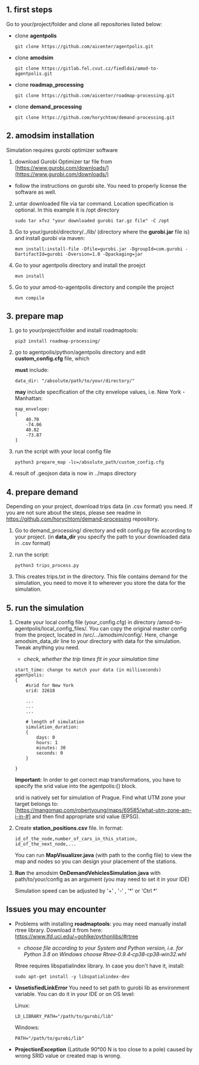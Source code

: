 
## 1. first steps
Go to your/project/folder and  clone all repositories listed below:

 - clone **agentpolis**

	```commandline
	git clone https://github.com/aicenter/agentpolis.git
	```

 - clone **amodsim**

	```commandline
	git clone https://gitlab.fel.cvut.cz/fiedlda1/amod-to-agentpolis.git
	```

 - clone **roadmap_processing**

	```commandline
	git clone https://github.com/aicenter/roadmap-processing.git
	```
- clone **demand_processing**

	```commandline
	git clone https://github.com/horychtom/demand-processing.git
	```
## **2. amodsim installation**
Simulation requires gurobi optimizer software
1. download Gurobi Optimizer tar file from [https://www.gurobi.com/downloads/](https://www.gurobi.com/downloads/)
	
- follow the instructions on gurobi site. You need to properly license the software as well.
	
2. untar downloaded file via tar command. Location specification is optional. In this example it is /opt  directory
	```
	sudo tar xfvz "your downloaded gurobi tar.gz file" -C /opt
	```
3. Go to your/gurobi/directory/../lib/ (directory where the **gurobi.jar** file is) and install gurobi via maven:
	```
	mvn install:install-file -Dfile=gurobi.jar -DgroupId=com.gurobi -DartifactId=gurobi -Dversion=1.0 -Dpackaging=jar
	```
4. Go to your agentpolis directory and install the proejct
	```
	mvn install
	```		
5. Go to your amod-to-agentpolis directory and compile the project
	```
	mvn compile
	```

## 3. prepare map
1. go to your/project/folder and install roadmaptools:

	```commandline
	pip3 install roadmap-processing/
	```
	
2. go to  agentpolis/python/agentpolis directory and edit **custom_config.cfg** file, which
	
	 **must** include:
	``` commandline
	data_dir: "/absolute/path/to/your/directory/"
	```
	**may** include specification of the city envelope values, i.e. New York - Manhattan:
	
	```commandline
	map_envelope:
	[
	    40.70
	    -74.06
	    40.82
	    -73.87
	]
	```

 3. run the script with your local config file	

    ```
    python3 prepare_map -lc=/absolute_path/custom_config.cfg
    ```

4. result of .geojson data is now in ../maps directory


## 4. prepare demand
Depending on your project, download trips data (in .csv format) you need.
If you are not sure about the steps, please see readme in https://github.com/horychtom/demand-processing repository.

1. Go to demand_processing/ directory and edit config.py file according to your project.
	(in **data_dir** you specify the path to your downloaded data in .csv format)
	
2. run the script:
	 ```
	python3 trips_process.py
	```
	
3. This creates trips.txt in the directory. This file contains demand for the simulation, you need to move it to wherever you store the data for the simulation.


## 5. run the simulation

1. Create your local config file (your_config.cfg) in directory /amod-to-agentpolis/local_config_files/. You can copy the original master config from the project, located in /src/.../amodsim/config/. Here, change amodsim_data_dir line to your directory with data for the simulation. Tweak anything you need. 
 
     - *check, whether the trip times fit in your simulation time* 

	```
	start_time: change to match your data (in milliseconds)
	agentpolis:
	{
		#srid for New York
		srid: 32618
		
		...
		...
		...
		
		# length of simulation
		simulation_duration:
		{
			days: 0
			hours: 1
			minutes: 30
			seconds: 0
		}
	
	}
	```
	
	**Important:** In order to get correct map transformations, you have to specify the srid value into the agentpolis:{} block. 
	
	srid is natively set for simulation of Prague. Find what UTM zone your target belongs to:
	[https://mangomap.com/robertyoung/maps/69585/what-utm-zone-am-i-in-#]
	and then find appropriate srid value (EPSG).
	
3. Create **station_positions.csv**  file.  In format:
	  ```
	  id_of_the_node,number_of_cars_in_this_station,
	  id_of_the_next_node,...
	```
	  You can run **MapVisualizer.java** (with path to the config file) to view the map and nodes so you can design your placement of the stations.

3. **Run** the amodsim **OnDemandVehiclesSimulation.java**  with path/to/your/config as an argument (you may need to set it in your IDE)

   Simulation speed can be adjusted by '+' , '-' , '*' or 'Ctrl *'



## Issues you may encounter
- Problems with installing **roadmaptools**: you may need manually install rtree library. Download it from here: https://www.lfd.uci.edu/~gohlke/pythonlibs/#rtree
   - *choose file according to your System and Python version, i.e. for Python 3.8 on Windows choose Rtree‑0.9.4‑cp38‑cp38‑win32.whl* 
	
	Rtree requires libspatialindex library. In case you don't have it, install:
	```
	sudo apt-get install -y libspatialindex-dev
	```
- **UnsetisfiedLinkError** You need to set path to gurobi lib as environment variable. You can do it in your IDE or on OS level:

  Linux:

  ```
  LD_LIBRARY_PATH="/path/to/gurobi/lib"
  ```

  Windows:

  ```
  PATH="/path/to/gurobi/lib"
  ```


- **ProjectionException** (Latitude 90°00 N is too close to a pole) caused by wrong SRID value or created map is wrong.